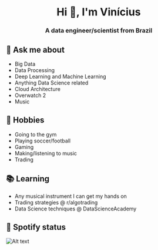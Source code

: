 <h1 align="center">Hi 👋, I'm Vinícius</h1>
<h3 align="center">A data engineer/scientist from Brazil</h3>

## 💬 Ask me about
- Big Data
- Data Processing
- Deep Learning and Machine Learning
- Anything Data Science related
- Cloud Architecture
- Overwatch 2
- Music

## 📅 Hobbies
- Going to the gym
- Playing soccer/football
- Gaming
- Making/listening to music
- Trading

## 📚 Learning
- Any musical instrument I can get my hands on
- Trading strategies @ r/algotrading
- Data Science techniques @ DataScienceAcademy

## 🎵 Spotify status

![Alt text](https://spotify-recently-played-readme.vercel.app/api?user=12173638249&unique={true|1|on|yes})
